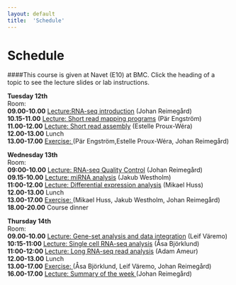 ```yaml
---
layout: default
title:  'Schedule'
---
```


# Schedule

####This course is given at Navet (E10) at BMC. Click the heading of a topic to see the lecture slides or lab instructions.

**Tuesday 12th**  
Room:  
**09.00-10.00** [Lecture:RNA-seq introduction](slides/not_yet_available.pdf) (Johan Reimegård)  
**10.15-11.00** [Lecture: Short read mapping programs](slides/not_yet_available.pdf) (Pär Engström)  
**11.00-12.00** [Lecture: Short read assembly](slides/not_yet_available.pdf) (Estelle Proux-Wéra)  
**12.00-13.00** Lunch  
**13.00-17.00** [Exercise: ](../RNAseqLabs/index) (Pär Engström,Estelle Proux-Wéra, Johan Reimegård)  
  


**Wednesday 13th**  
Room:  
**09:00-10.00** [Lecture: RNA-seq Quality Control](slides/not_yet_available.pdf) (Johan Reimegård)  
**09.15-10.00** [Lecture: miRNA analysis](slides/not_yet_available.pdf) (Jakub Westholm)  
**11:00-12.00** [Lecture: Differential expression analysis](slides/not_yet_available.pdf) (Mikael Huss)  
**12.00-13.00** Lunch  
**13.00-17.00** [Exercise: ](../RNAseqLabs/index)(Mikael Huss, Jakub Westholm, Johan Reimegård)  
**18.00-20.00** Course dinner

**Thursday 14th**  
Room:  
**09.00-10.00** [Lecture: Gene-set analysis and data integration](slides/not_yet_available.pdf) (Leif Väremo)  
**10:15-11:00** [Lecture: Single cell RNA-seq analysis](slides/not_yet_available.pdf) (Åsa Björklund)  
**11:00-12:00** [Lecture: Long RNA-seq read analysis](slides/Long_Reads_Adam_Amauer.pdf) (Adam Ameur)  
**12.00-13.00** Lunch  
**13.00-17.00** [Exercise: ](../RNAseqLabs/index) (Åsa Björklund, Leif Väremo, Johan Reimegård)  
**16.00-17.00** [Lecture: Summary of the week ](labs/) (Johan Reimegård)  
